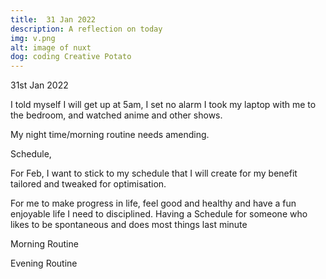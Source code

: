 ```yaml
---
title:  31 Jan 2022
description: A reflection on today
img: v.png
alt: image of nuxt  
dog: coding Creative Potato
---
```



31st Jan 2022

I told myself I will get up at 5am, I set no alarm I took my laptop with me to the bedroom, and watched anime and other shows. 

My night time/morning routine needs amending. 

Schedule, 

For Feb, I want to stick to my schedule that I will create for my benefit tailored and tweaked for optimisation. 

For me to make progress in life, feel good and healthy and have a fun enjoyable life I need to disciplined. Having a Schedule for someone who likes to be spontaneous and does most things last minute 

Morning Routine  

Evening Routine  

